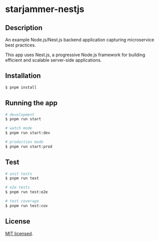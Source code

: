 # starjammer-nestjs

## Description

An example Node.js/Nest.js backend application capturing microservice best practices.

This app uses Nest.js, a progressive Node.js framework for building efficient and scalable server-side applications.

## Installation

```bash
$ pnpm install
```

## Running the app

```bash
# development
$ pnpm run start

# watch mode
$ pnpm run start:dev

# production mode
$ pnpm run start:prod
```

## Test

```bash
# unit tests
$ pnpm run test

# e2e tests
$ pnpm run test:e2e

# test coverage
$ pnpm run test:cov
```

## License

[MIT licensed](LICENSE).
